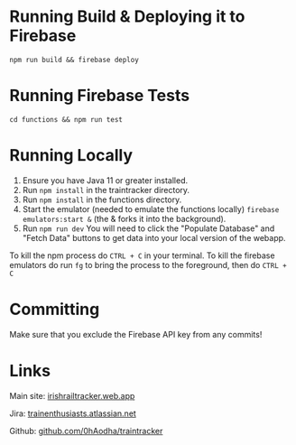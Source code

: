 # Running Build & Deploying it to Firebase
`npm run build && firebase deploy`

# Running Firebase Tests
`cd functions && npm run test`

# Running Locally
1. Ensure you have Java 11 or greater installed. 
2. Run `npm install` in the traintracker directory. 
3. Run `npm install` in the functions directory. 
4. Start the emulator (needed to emulate the functions locally) `firebase emulators:start &` (the & forks it into the background). 
5. Run `npm run dev`
You will need to click the "Populate Database" and "Fetch Data" buttons to get data into your local version of the webapp. 

To kill the npm process do `CTRL + C` in your terminal. 
To kill the firebase emulators do run `fg` to bring the process to the foreground, then do `CTRL + C`

# Committing 
Make sure that you exclude the Firebase API key from any commits!

# Links 
Main site: [irishrailtracker.web.app](https://irishrailtracker.web.app/) 

Jira: [trainenthusiasts.atlassian.net](https://trainenthusiasts.atlassian.net/jira/software/projects/TE/boards/1)

Github: [github.com/0hAodha/traintracker](https://github.com/0hAodha/traintracker)
